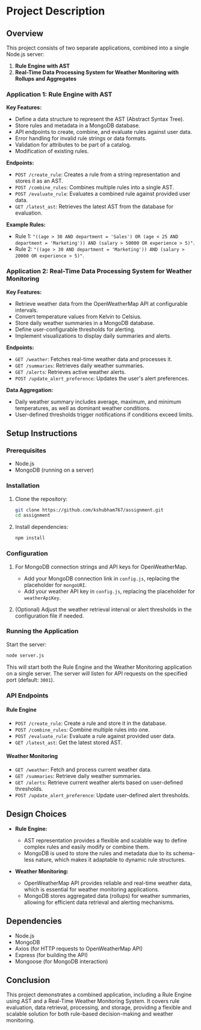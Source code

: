 # Project Description

## Overview

This project consists of two separate applications, combined into a single Node.js server:

1. **Rule Engine with AST**
2. **Real-Time Data Processing System for Weather Monitoring with Rollups and Aggregates**

### Application 1: Rule Engine with AST

**Key Features:**

- Define a data structure to represent the AST (Abstract Syntax Tree).
- Store rules and metadata in a MongoDB database.
- API endpoints to create, combine, and evaluate rules against user data.
- Error handling for invalid rule strings or data formats.
- Validation for attributes to be part of a catalog.
- Modification of existing rules.

**Endpoints:**

- `POST /create_rule`: Creates a rule from a string representation and stores it as an AST.
- `POST /combine_rules`: Combines multiple rules into a single AST.
- `POST /evaluate_rule`: Evaluates a combined rule against provided user data.
- `GET /latest_ast`: Retrieves the latest AST from the database for evaluation.

**Example Rules:**

- Rule 1: `"((age > 30 AND department = 'Sales') OR (age < 25 AND department = 'Marketing')) AND (salary > 50000 OR experience > 5)"`.
- Rule 2: `"((age > 30 AND department = 'Marketing')) AND (salary > 20000 OR experience > 5)"`.

### Application 2: Real-Time Data Processing System for Weather Monitoring

**Key Features:**

- Retrieve weather data from the OpenWeatherMap API at configurable intervals.
- Convert temperature values from Kelvin to Celsius.
- Store daily weather summaries in a MongoDB database.
- Define user-configurable thresholds for alerting.
- Implement visualizations to display daily summaries and alerts.

**Endpoints:**

- `GET /weather`: Fetches real-time weather data and processes it.
- `GET /summaries`: Retrieves daily weather summaries.
- `GET /alerts`: Retrieves active weather alerts.
- `POST /update_alert_preference`: Updates the user's alert preferences.

**Data Aggregation:**

- Daily weather summary includes average, maximum, and minimum temperatures, as well as dominant weather conditions.
- User-defined thresholds trigger notifications if conditions exceed limits.

## Setup Instructions

### Prerequisites

- Node.js
- MongoDB (running on a server)

### Installation

1. Clone the repository:

   ```sh
   git clone https://github.com/kshubham767/assignment.git
   cd assignment
   ```

2. Install dependencies:
   ```sh
   npm install
   ```

### Configuration

1. For MongoDB connection strings and API keys for OpenWeatherMap.

   - Add your MongoDB connection link in `config.js`, replacing the placeholder for `mongoURI`.
   - Add your weather API key in `config.js`, replacing the placeholder for `weatherApiKey`.

2. (Optional) Adjust the weather retrieval interval or alert thresholds in the configuration file if needed.

### Running the Application

Start the server:

```sh
node server.js
```

This will start both the Rule Engine and the Weather Monitoring application on a single server. The server will listen for API requests on the specified port (default: `3001`).

### API Endpoints

#### Rule Engine

- `POST /create_rule`: Create a rule and store it in the database.
- `POST /combine_rules`: Combine multiple rules into one.
- `POST /evaluate_rule`: Evaluate a rule against provided user data.
- `GET /latest_ast`: Get the latest stored AST.

#### Weather Monitoring

- `GET /weather`: Fetch and process current weather data.
- `GET /summaries`: Retrieve daily weather summaries.
- `GET /alerts`: Retrieve current weather alerts based on user-defined thresholds.
- `POST /update_alert_preference`: Update user-defined alert thresholds.

## Design Choices

- **Rule Engine:**

  - AST representation provides a flexible and scalable way to define complex rules and easily modify or combine them.
  - MongoDB is used to store the rules and metadata due to its schema-less nature, which makes it adaptable to dynamic rule structures.

- **Weather Monitoring:**
  - OpenWeatherMap API provides reliable and real-time weather data, which is essential for weather monitoring applications.
  - MongoDB stores aggregated data (rollups) for weather summaries, allowing for efficient data retrieval and alerting mechanisms.

## Dependencies

- Node.js
- MongoDB
- Axios (for HTTP requests to OpenWeatherMap API)
- Express (for building the API)
- Mongoose (for MongoDB interaction)

## Conclusion

This project demonstrates a combined application, including a Rule Engine using AST and a Real-Time Weather Monitoring System. It covers rule evaluation, data retrieval, processing, and storage, providing a flexible and scalable solution for both rule-based decision-making and weather monitoring.
